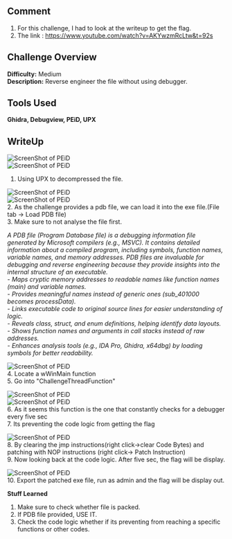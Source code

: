 ## Comment
1. For this challenge, I had to look at the writeup to get the flag.  
2. The link : https://www.youtube.com/watch?v=AKYwzmRcLtw&t=92s  

## Challenge Overview
**Difficulty:** Medium  
**Description:** Reverse engineer the file without using debugger. 
## Tools Used
**Ghidra, Debugview, PEiD, UPX**  
## WriteUp
![ScreenShot of PEiD](https://imgur.com/LZzDki1.png)  
![ScreenShot of PEiD](https://imgur.com/PD1hwHj.png)
1. Using UPX to decompressed the file.

![ScreenShot of PEiD](https://imgur.com/VjiAqbL.png)  
![ScreenShot of PEiD](https://imgur.com/C2kTApa.png)  
2. As the challenge provides a pdb file, we can load it into the exe file.(File tab -> Load PDB file)   
3. Make sure to not analyse the file first.  

*A PDB file (Program Database file) is a debugging information file generated by Microsoft compilers (e.g., MSVC). It contains detailed information about a compiled program, including symbols, function names, variable names, and memory addresses. PDB files are invaluable for debugging and reverse engineering because they provide insights into the internal structure of an executable.*  
*- Maps cryptic memory addresses to readable names like function names (main) and variable names.*  
*- Provides meaningful names instead of generic ones (sub_401000 becomes processData).*  
*- Links executable code to original source lines for easier understanding of logic.*  
*- Reveals class, struct, and enum definitions, helping identify data layouts.*  
*- Shows function names and arguments in call stacks instead of raw addresses.*  
*- Enhances analysis tools (e.g., IDA Pro, Ghidra, x64dbg) by loading symbols for better readability.*  

![ScreenShot of PEiD](https://imgur.com/3ZVx3dQ.png)  
4. Locate a wWinMain function  
5. Go into "ChallengeThreadFunction"  

![ScreenShot of PEiD](https://imgur.com/JYdZNVS.png)  
![ScreenShot of PEiD](https://imgur.com/a1QeYPD.png)  
6. As it seems this function is the one that constantly checks for a debugger every five sec  
7. Its preventing the code logic from getting the flag  

![ScreenShot of PEiD](https://imgur.com/Cfl6Kf9.png)  
8. By clearing the jmp instructions(right click->clear Code Bytes) and patching with NOP instructions (right click-> Patch Instruction)  
9. Now looking back at the code logic. After five sec, the flag will be display.  

![ScreenShot of PEiD](https://imgur.com/WOaO61e.png)  
10. Export the patched exe file, run as admin and the flag will be display out.  

**Stuff Learned**  
1. Make sure to check whether file is packed.  
2. If PDB file provided, USE IT.  
3. Check the code logic whether if its preventing from reaching a specific functions or other codes.    







